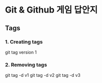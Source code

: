 # Git & Github 게임 답안지

## Tags

### 1. Creating tags
git tag version 1

### 2. Removing tags
git tag -d v1
git tag -d v2
git tag -d v3